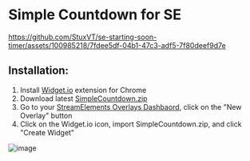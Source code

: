 # Simple Countdown for SE


https://github.com/StuxVT/se-starting-soon-timer/assets/100985218/7fdee5df-04b1-47c3-adf5-7f80deef9d7e


## Installation:
1. Install [Widget.io](https://chromewebstore.google.com/detail/widgetio/fcgbjpajcfjnjgfdeookpnoefgcliljj) extension for Chrome
2. Download latest [SimpleCountdown.zip](https://github.com/StuxVT/se-starting-soon-timer/releases/download/v1.0.4/SimpleCountdown.zip)
3. Go to your [StreamElements Overlays Dashbaord](https://streamelements.com/dashboard/overlays), click on the "New Overlay" button
4. Click on the Widget.io icon, import SimpleCountdown.zip, and click "Create Widget"
   
 ![image](https://github.com/StuxVT/se-starting-soon-timer/assets/100985218/aaf0691e-e799-4e0b-8c89-1dc3eb8521b4)




[//]: # (## Dev Environment)

[//]: # ()
[//]: # (### Installation)

[//]: # (Paste your custom data into proper files, please have in mind, that in HTML file you just have to fill the space between comments saying it. You can also provide your JWT Token within widget.html file &#40;Line:11&#41;. )

[//]: # ()
[//]: # (### Usage)

[//]: # (Edit your files with a IDE of your choice. Open widget.html in your browser and you can use commands provided below in console window:)

[//]: # (```js)

[//]: # (emulateInit&#40;&#41;;)

[//]: # (```)

[//]: # (You can use `setChannelName&#40;"YourChannelName"&#41;;` before init, if are planning to use your channel name in your widgets.)

[//]: # ()
[//]: # (#### Emulating events)

[//]: # (To emulate event, just type in console:)

[//]: # (```js)

[//]: # (emulateNew&#40;type, amount, isGift, count&#41;)

[//]: # (```)

[//]: # (Fields `amount`, `isGift`, `count` are not required &#40;default values for them are: `amount=random&#40;0,36&#41;`, `isGift=false`,`count=1`&#41;)

[//]: # (Examples:)

[//]: # (```js)

[//]: # (emulateNew&#40;"follower"&#41;;)

[//]: # (emulateNew&#40;"subscriber"&#41;;)

[//]: # (emulateNew&#40;"subscriber",2&#41;;)

[//]: # (emulateNew&#40;"subscriber","gift",3&#41;;)

[//]: # (emulateNew&#40;"host",100&#41;;)

[//]: # (emulateNew&#40;"raid",100&#41;;)

[//]: # (emulateNew&#40;"cheer",100&#41;;)

[//]: # (emulateNew&#40;"tip",20&#41;;)

[//]: # (```)

[//]: # ()
[//]: # (You can also use event emiter within StreamElements overlay editor to emit events over socket &#40;For that you need to provide JWT token earlier&#41; or use the very same event test way in this page. You can also change session data to invoke onSessionUpdate)

[//]: # ()
[//]: # (### Summary)

[//]: # (If your widget works as it should, you are ready to copy each part to StreamElements Custom Widget and it should work straight ahead.)

[//]: # ()
[//]: # (### Known issues)

[//]: # (- no chat messages events)

[//]: # (- no cleanup &#40;You need to F5 before reinit&#41;)

[//]: # (- custom fields are not supported for HTML/CSS &#40;besides their values IN JS - remember to prepend your actual JSON file with `let fieldData=`&#41;)
